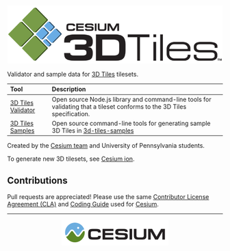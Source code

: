 <p align="center"><img src="figures/Cesium3DTiles.png" /></p>

Validator and sample data for [3D Tiles](https://github.com/AnalyticalGraphicsInc/3d-tiles/blob/master/README.md) tilesets.

| Tool | Description |
| :--- | :--- |
| [3D Tiles Validator](./validator/) | Open source Node.js library and command-line tools for validating that a tileset conforms to the 3D Tiles specification. |
| [3D Tiles Samples](./samples-generator/) | Open source command-line tools for generating sample 3D Tiles in [3d-tiles-samples](https://github.com/AnalyticalGraphicsInc/3d-tiles-samples) |

Created by the <a href="http://cesiumjs.org/">Cesium team</a> and University of Pennsylvania students.

To generate new 3D tilesets, see [Cesium ion](https://cesium.com/ion/).

## Contributions

Pull requests are appreciated!  Please use the same [Contributor License Agreement (CLA)](https://github.com/AnalyticalGraphicsInc/cesium/blob/master/CONTRIBUTING.md) and [Coding Guide](https://github.com/AnalyticalGraphicsInc/cesium/blob/master/Documentation/Contributors/CodingGuide/README.md) used for [Cesium](http://cesiumjs.org/).

---

<p align="center">
<a href="http://cesiumjs.org/"><img src="figures/cesium.png" /></a>
</p>
